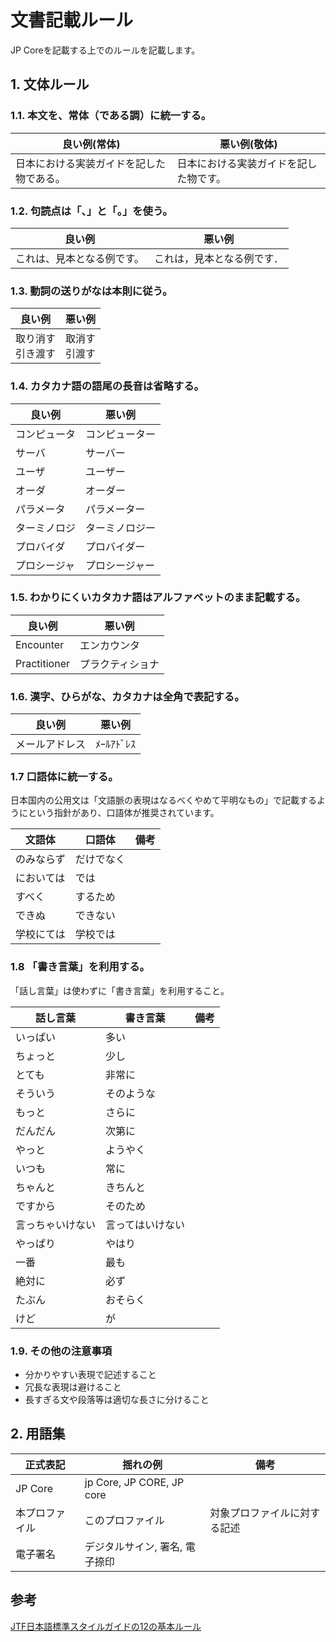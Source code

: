 # 文書記載ルール
JP Coreを記載する上でのルールを記載します。

## 1. 文体ルール
### 1.1. 本文を、常体（である調）に統一する。
|良い例(常体)|悪い例(敬体)| 
|---|---|
|日本における実装ガイドを記した物である。|日本における実装ガイドを記した物です。|

### 1.2. 句読点は「、」と「。」を使う。

|良い例|悪い例| 
|---|---|
|これは、見本となる例です。|これは，見本となる例です．|

### 1.3. 動詞の送りがなは本則に従う。

|良い例|悪い例| 
|---|---|
|取り消す<br/>引き渡す|取消す<br/>引渡す|

### 1.4. カタカナ語の語尾の長音は省略する。

|良い例|悪い例| 
|---|---|
|コンピュータ|コンピューター|
|サーバ|サーバー|
|ユーザ|ユーザー|
|オーダ|オーダー|
|パラメータ|パラメーター|
|ターミノロジ|ターミノロジー|
|プロバイダ|プロバイダー|
|プロシージャ|プロシージャー|

### 1.5. わかりにくいカタカナ語はアルファベットのまま記載する。
|良い例|悪い例| 
|---|---|
|Encounter|エンカウンタ|
|Practitioner|プラクティショナ|

### 1.6. 漢字、ひらがな、カタカナは全角で表記する。

|良い例|悪い例| 
|---|---|
|メールアドレス|ﾒｰﾙｱﾄﾞﾚｽ|

### 1.7 口語体に統一する。
日本国内の公用文は「文語脈の表現はなるべくやめて平明なもの」で記載するようにという指針があり、口語体が推奨されています。

|文語体|口語体|備考|
|---|---|---|
|のみならず|だけでなく||
|においては|では||
|すべく|するため||
|できぬ|できない||
|学校にては|学校では||

### 1.8 「書き言葉」を利用する。
「話し言葉」は使わずに「書き言葉」を利用すること。

|話し言葉|書き言葉|備考|
|---|---|---|
|いっぱい|多い||
|ちょっと|少し||
|とても|非常に||
|そういう|そのような||
|もっと|さらに||
|だんだん|次第に||
|やっと|ようやく||
|いつも|常に||
|ちゃんと|きちんと||
|ですから|そのため||
|言っちゃいけない|言ってはいけない||
|やっぱり|やはり||
|一番|最も||
|絶対に|必ず||
|たぶん|おそらく||
|けど|が||

### 1.9. その他の注意事項
- 分かりやすい表現で記述すること
- 冗長な表現は避けること
- 長すぎる文や段落等は適切な長さに分けること


## 2. 用語集

|正式表記|揺れの例|備考|
|---|---|---|
|JP Core|jp Core, JP CORE, JP core|
|本プロファイル|このプロファイル| 対象プロファイルに対する記述 |
|電子署名|デジタルサイン, 署名, 電子捺印 |

## 参考
[JTF日本語標準スタイルガイドの12の基本ルール](https://www.jtf.jp/pdf/jtf_style_guide.pdf)

